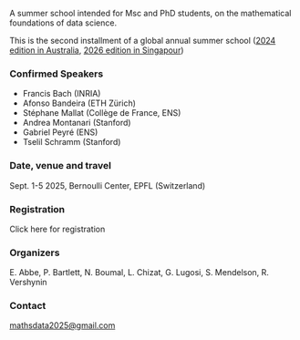 A summer school intended for Msc and PhD students, on the mathematical foundations of data science. 

This is the second installment of a global annual summer school ([2024 edition in Australia](https://maths.anu.edu.au/news-events/events/annual-graduate-school-mathematical-aspects-data-science), [2026 edition in Singapour](https://ims.nus.edu.sg/events/ss_datascience2026/))

### Confirmed Speakers
- Francis Bach (INRIA) 
- Afonso Bandeira (ETH Zürich)
- Stéphane Mallat (Collège de France, ENS)
- Andrea Montanari (Stanford)
- Gabriel Peyré (ENS)
- Tselil Schramm (Stanford)

### Date, venue and travel
Sept. 1-5 2025, Bernoulli Center, EPFL (Switzerland)

### Registration
Click here for registration

### Organizers
E. Abbe, P. Bartlett, N. Boumal, L. Chizat, G. Lugosi, S. Mendelson, R. Vershynin

### Contact
mathsdata2025@gmail.com
